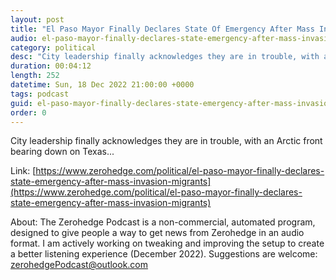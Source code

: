 ```yaml
---
layout: post
title: "El Paso Mayor Finally Declares State Of Emergency After Mass Invasion Of Migrants"
audio: el-paso-mayor-finally-declares-state-emergency-after-mass-invasion-migrants-0
category: political
desc: "City leadership finally acknowledges they are in trouble, with an Arctic front bearing down on Texas..."
duration: 00:04:12
length: 252
datetime: Sun, 18 Dec 2022 21:00:00 +0000
tags: podcast
guid: el-paso-mayor-finally-declares-state-emergency-after-mass-invasion-migrants-0
order: 0
---
```

City leadership finally acknowledges they are in trouble, with an Arctic front bearing down on Texas...

Link: [https://www.zerohedge.com/political/el-paso-mayor-finally-declares-state-emergency-after-mass-invasion-migrants](https://www.zerohedge.com/political/el-paso-mayor-finally-declares-state-emergency-after-mass-invasion-migrants)

About: The Zerohedge Podcast is a non-commercial, automated program, designed to give people a way to get news from Zerohedge in an audio format.  I am actively working on tweaking and improving the setup to create a better listening experience (December 2022).  Suggestions are welcome: [zerohedgePodcast@outlook.com](mailto:zerohedgePodcast@outlook.com)